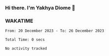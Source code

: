 ### Hi there. I'm Yakhya Diome 👋

### WAKATIME
<!--START_SECTION:waka-->

```txt
From: 20 December 2023 - To: 26 December 2023

Total Time: 0 secs

No activity tracked
```

<!--END_SECTION:waka-->
